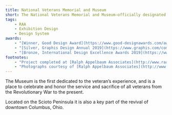 ```yaml
---
title: National Veterans Memorial and Museum
short: The National Veterans Memorial and Museum—officially designated by the federal government as a national museum—honors veterans past and present who have served the nation and recognizes those who have answered the call of duty throughout America’s history.
tags: 
    - RAA
    - Exhibition Design
    - Design System
awards:
    - "[Winner, Good Design Award](https://www.good-designawards.com/award-details.html?award=35434)"
    - "[Silver, Graphis Design Annual 2019](https://www.graphis.com/competition/design-annual-2019/info/)"
    - "[Bronze, International Design Excellence Awards 2019](https://www.idsa.org/awards/idea/environments/national-veterans-memorial-and-museum)"
footnotes:
    - "Project completed at [Ralph Appelbaum Associates](http://www.raany.com/)."
    - "Photographs courtesy of [Ralph Appelbaum Associates](http://www.raany.com/)."
---
```


The Museum is the first dedicated to the veteran’s experience, and is a place to celebrate and honor the service and sacrifice of all veterans from the Revolutionary War to the present. 

Located on the Scioto Peninsula it is also a key part of the revival of downtown Columbus, Ohio.
